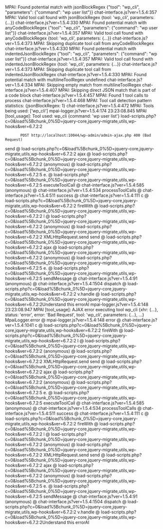 MPAI: Found potential match with jsonBlockRegex {"tool": "wp_cli", "parameters": {"command": "wp user list"}}
chat-interface.js?ver=1.5.4:357 MPAI: Valid tool call found with jsonBlockRegex {tool: 'wp_cli', parameters: {…}}
chat-interface.js?ver=1.5.4:330 MPAI: Found potential match with anyCodeBlockRegex {"tool": "wp_cli", "parameters": {"command": "wp user list"}}
chat-interface.js?ver=1.5.4:357 MPAI: Valid tool call found with anyCodeBlockRegex {tool: 'wp_cli', parameters: {…}}
chat-interface.js?ver=1.5.4:373 MPAI: Skipping duplicate tool call from anyCodeBlockRegex
chat-interface.js?ver=1.5.4:330 MPAI: Found potential match with indentedJsonBlockRegex {"tool": "wp_cli", "parameters": {"command": "wp user list"}}
chat-interface.js?ver=1.5.4:357 MPAI: Valid tool call found with indentedJsonBlockRegex {tool: 'wp_cli', parameters: {…}}
chat-interface.js?ver=1.5.4:373 MPAI: Skipping duplicate tool call from indentedJsonBlockRegex
chat-interface.js?ver=1.5.4:330 MPAI: Found potential match with multilineToolRegex undefined
chat-interface.js?ver=1.5.4:334 MPAI: Skipping empty match from multilineToolRegex
chat-interface.js?ver=1.5.4:407 MPAI: Skipping direct JSON match that is part of a code block
chat-interface.js?ver=1.5.4:457 MPAI: Found 1 tool calls to process
chat-interface.js?ver=1.5.4:468 MPAI: Tool call detection pattern statistics: {jsonBlockRegex: 1}
chat-interface.js?ver=1.5.4:472 MPAI: Tools being used: ['wp_cli']
mpai-logger.js?ver=1.5.4:174 23:23:08.845 MPAI [tool_usage]: Tool used: wp_cli {command: 'wp user list'}
load-scripts.php?c=0&load%5Bchunk_0%5D=jquery-core,jquery-migrate,utils,wp-hooks&ver=6.7.2:2 
            
            
           POST http://localhost:10044/wp-admin/admin-ajax.php 400 (Bad Request)
send @ load-scripts.php?c=0&load%5Bchunk_0%5D=jquery-core,jquery-migrate,utils,wp-hooks&ver=6.7.2:2
ajax @ load-scripts.php?c=0&load%5Bchunk_0%5D=jquery-core,jquery-migrate,utils,wp-hooks&ver=6.7.2:2
(anonymous) @ load-scripts.php?c=0&load%5Bchunk_0%5D=jquery-core,jquery-migrate,utils,wp-hooks&ver=6.7.2:5
e.<computed> @ load-scripts.php?c=0&load%5Bchunk_0%5D=jquery-core,jquery-migrate,utils,wp-hooks&ver=6.7.2:5
executeToolCall @ chat-interface.js?ver=1.5.4:585
(anonymous) @ chat-interface.js?ver=1.5.4:534
processToolCalls @ chat-interface.js?ver=1.5.4:511
success @ chat-interface.js?ver=1.5.4:111
c @ load-scripts.php?c=0&load%5Bchunk_0%5D=jquery-core,jquery-migrate,utils,wp-hooks&ver=6.7.2:2
fireWith @ load-scripts.php?c=0&load%5Bchunk_0%5D=jquery-core,jquery-migrate,utils,wp-hooks&ver=6.7.2:2
l @ load-scripts.php?c=0&load%5Bchunk_0%5D=jquery-core,jquery-migrate,utils,wp-hooks&ver=6.7.2:2
(anonymous) @ load-scripts.php?c=0&load%5Bchunk_0%5D=jquery-core,jquery-migrate,utils,wp-hooks&ver=6.7.2:2
XMLHttpRequest.send
send @ load-scripts.php?c=0&load%5Bchunk_0%5D=jquery-core,jquery-migrate,utils,wp-hooks&ver=6.7.2:2
ajax @ load-scripts.php?c=0&load%5Bchunk_0%5D=jquery-core,jquery-migrate,utils,wp-hooks&ver=6.7.2:2
(anonymous) @ load-scripts.php?c=0&load%5Bchunk_0%5D=jquery-core,jquery-migrate,utils,wp-hooks&ver=6.7.2:5
e.<computed> @ load-scripts.php?c=0&load%5Bchunk_0%5D=jquery-core,jquery-migrate,utils,wp-hooks&ver=6.7.2:5
sendMessage @ chat-interface.js?ver=1.5.4:91
(anonymous) @ chat-interface.js?ver=1.5.4:1504
dispatch @ load-scripts.php?c=0&load%5Bchunk_0%5D=jquery-core,jquery-migrate,utils,wp-hooks&ver=6.7.2:2
v.handle @ load-scripts.php?c=0&load%5Bchunk_0%5D=jquery-core,jquery-migrate,utils,wp-hooks&ver=6.7.2:2Understand this errorAI
mpai-logger.js?ver=1.5.4:148 23:23:08.947 MPAI [tool_usage]: AJAX error executing tool wp_cli {xhr: {…}, status: 'error', error: 'Bad Request', tool: 'wp_cli', parameters: {…}, …}
MpaiLogger.error @ mpai-logger.js?ver=1.5.4:148
error @ chat-interface.js?ver=1.5.4:1041
c @ load-scripts.php?c=0&load%5Bchunk_0%5D=jquery-core,jquery-migrate,utils,wp-hooks&ver=6.7.2:2
fireWith @ load-scripts.php?c=0&load%5Bchunk_0%5D=jquery-core,jquery-migrate,utils,wp-hooks&ver=6.7.2:2
l @ load-scripts.php?c=0&load%5Bchunk_0%5D=jquery-core,jquery-migrate,utils,wp-hooks&ver=6.7.2:2
(anonymous) @ load-scripts.php?c=0&load%5Bchunk_0%5D=jquery-core,jquery-migrate,utils,wp-hooks&ver=6.7.2:2
XMLHttpRequest.send
send @ load-scripts.php?c=0&load%5Bchunk_0%5D=jquery-core,jquery-migrate,utils,wp-hooks&ver=6.7.2:2
ajax @ load-scripts.php?c=0&load%5Bchunk_0%5D=jquery-core,jquery-migrate,utils,wp-hooks&ver=6.7.2:2
(anonymous) @ load-scripts.php?c=0&load%5Bchunk_0%5D=jquery-core,jquery-migrate,utils,wp-hooks&ver=6.7.2:5
e.<computed> @ load-scripts.php?c=0&load%5Bchunk_0%5D=jquery-core,jquery-migrate,utils,wp-hooks&ver=6.7.2:5
executeToolCall @ chat-interface.js?ver=1.5.4:585
(anonymous) @ chat-interface.js?ver=1.5.4:534
processToolCalls @ chat-interface.js?ver=1.5.4:511
success @ chat-interface.js?ver=1.5.4:111
c @ load-scripts.php?c=0&load%5Bchunk_0%5D=jquery-core,jquery-migrate,utils,wp-hooks&ver=6.7.2:2
fireWith @ load-scripts.php?c=0&load%5Bchunk_0%5D=jquery-core,jquery-migrate,utils,wp-hooks&ver=6.7.2:2
l @ load-scripts.php?c=0&load%5Bchunk_0%5D=jquery-core,jquery-migrate,utils,wp-hooks&ver=6.7.2:2
(anonymous) @ load-scripts.php?c=0&load%5Bchunk_0%5D=jquery-core,jquery-migrate,utils,wp-hooks&ver=6.7.2:2
XMLHttpRequest.send
send @ load-scripts.php?c=0&load%5Bchunk_0%5D=jquery-core,jquery-migrate,utils,wp-hooks&ver=6.7.2:2
ajax @ load-scripts.php?c=0&load%5Bchunk_0%5D=jquery-core,jquery-migrate,utils,wp-hooks&ver=6.7.2:2
(anonymous) @ load-scripts.php?c=0&load%5Bchunk_0%5D=jquery-core,jquery-migrate,utils,wp-hooks&ver=6.7.2:5
e.<computed> @ load-scripts.php?c=0&load%5Bchunk_0%5D=jquery-core,jquery-migrate,utils,wp-hooks&ver=6.7.2:5
sendMessage @ chat-interface.js?ver=1.5.4:91
(anonymous) @ chat-interface.js?ver=1.5.4:1504
dispatch @ load-scripts.php?c=0&load%5Bchunk_0%5D=jquery-core,jquery-migrate,utils,wp-hooks&ver=6.7.2:2
v.handle @ load-scripts.php?c=0&load%5Bchunk_0%5D=jquery-core,jquery-migrate,utils,wp-hooks&ver=6.7.2:2Understand this errorAI